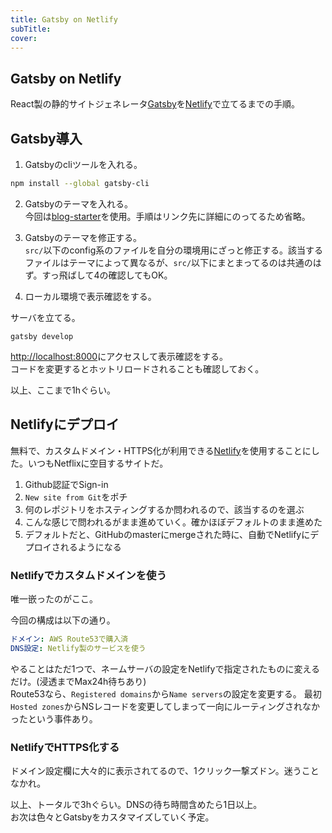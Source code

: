 ```yaml
---
title: Gatsby on Netlify
subTitle:
cover:
---
```


## Gatsby on Netlify
React製の静的サイトジェネレータ[Gatsby](https://www.gatsbyjs.org/)を[Netlify](https://www.netlify.com/)で立てるまでの手順。

## Gatsby導入

1. Gatsbyのcliツールを入れる。
```sh
npm install --global gatsby-cli
```

2. Gatsbyのテーマを入れる。  
今回は[blog-starter](https://greglobinski.github.io/gatsby-starter-kit-docs/advanced-usage/)を使用。手順はリンク先に詳細にのってるため省略。

3. Gatsbyのテーマを修正する。  
`src/`以下のconfig系のファイルを自分の環境用にざっと修正する。該当するファイルはテーマによって異なるが、`src/`以下にまとまってるのは共通のはず。すっ飛ばして4の確認してもOK。

4. ローカル環境で表示確認をする。  

サーバを立てる。  
```
gatsby develop
```

[http://localhost:8000](http://localhost:8000)にアクセスして表示確認をする。  
コードを変更するとホットリロードされることも確認しておく。

以上、ここまで1hぐらい。

## Netlifyにデプロイ

無料で、カスタムドメイン・HTTPS化が利用できる[Netlify](https://www.netlify.com/)を使用することにした。いつもNetflixに空目するサイトだ。

1. Github認証でSign-in
2. `New site from Git`をポチ
3. 何のレポジトリをホスティングするか問われるので、該当するのを選ぶ
4. こんな感じで問われるがまま進めていく。確かほぼデフォルトのまま進めた
5. デフォルトだと、GitHubのmasterにmergeされた時に、自動でNetlifyにデプロイされるようになる

### Netlifyでカスタムドメインを使う
唯一嵌ったのがここ。

今回の構成は以下の通り。
```yaml
ドメイン: AWS Route53で購入済
DNS設定: Netlify製のサービスを使う
```

やることはただ1つで、ネームサーバの設定をNetlifyで指定されたものに変えるだけ。(浸透までMax24h待ちあり)  
Route53なら、`Registered domains`から`Name servers`の設定を変更する。
最初`Hosted zones`からNSレコードを変更してしまって一向にルーティングされなかったという事件あり。

### NetlifyでHTTPS化する
ドメイン設定欄に大々的に表示されてるので、1クリック一撃ズドン。迷うことなかれ。

以上、トータルで3hぐらい。DNSの待ち時間含めたら1日以上。  
お次は色々とGatsbyをカスタマイズしていく予定。
